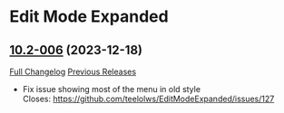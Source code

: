 # Edit Mode Expanded

## [10.2-006](https://github.com/teelolws/EditModeExpanded/tree/10.2-006) (2023-12-18)
[Full Changelog](https://github.com/teelolws/EditModeExpanded/compare/10.2-005...10.2-006) [Previous Releases](https://github.com/teelolws/EditModeExpanded/releases)

- Fix issue showing most of the menu in old style  
    Closes: https://github.com/teelolws/EditModeExpanded/issues/127  

